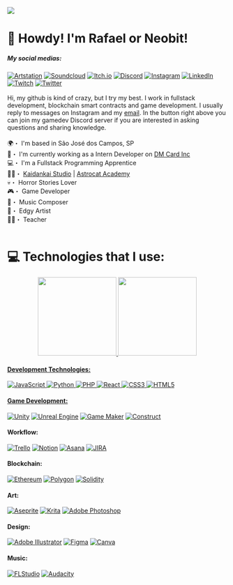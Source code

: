 [![](https://visitcount.itsvg.in/api?id=neobit&icon=0&color=0)](https://visitcount.itsvg.in)
# 🦊 Howdy! I'm Rafael or Neobit!

##### My social medias:
[![Artstation](https://img.shields.io/badge/Artstation-%230077B5.svg?logo=Artstation&logoColor=white)](https://www.artstation.com/neobit)
[![Soundcloud](https://img.shields.io/badge/Soundcloud-orange.svg?logo=Soundcloud&logoColor=white)](https://www.soundcloud.com/neobit)
[![Itch.io](https://img.shields.io/badge/Itch.io-FA5C5C.svg?logo=itch.io&logoColor=white)](https://neobit.dev)
[![Discord](https://img.shields.io/badge/Discord-%237289DA.svg?logo=discord&logoColor=white)](htttps://discord.gg/https://discord.gg/99EkyFK79s)
[![Instagram](https://img.shields.io/badge/Instagram-%23E4405F.svg?logo=Instagram&logoColor=white)](https://instagram.com/rafaneobit)
[![LinkedIn](https://img.shields.io/badge/LinkedIn-%230077B5.svg?logo=linkedin&logoColor=white)](https://linkedin.com/in/neobit)
[![Twitch](https://img.shields.io/badge/Twitch-%239146FF.svg?logo=Twitch&logoColor=white)](https://twitch.tv/neobit)
[![Twitter](https://img.shields.io/badge/Twitter-%231DA1F2.svg?logo=Twitter&logoColor=white)](https://twitter.com/neobitdev)
<br>
<br>
Hi, my github is kind of crazy, but I try my best. I work in fullstack development, blockchain smart contracts and game development. I usually reply to messages on Instagram and my <a href="mailto:contactneobit@gmail.com">email</a>. In the button right above you can join my gamedev Discord server if you are interested in asking questions and sharing knowledge. 
<br>
<br>
🌍・ I'm based in São José dos Campos, SP<br>
💼・ I'm currently working as a Intern Developer on <a href="https://www.dmcard.com.br/portal">DM Card Inc</a><br>
💻・ I'm a Fullstack Programming Apprentice<br>
🐱‍👤・ <a href="https://www.kaidankai.studio/">Kaidankai Studio</a> | <a href="https://discord.gg/99EkyFK79s">Astrocat Academy</a><br>
💀・ Horror Stories Lover<br>
🎮・ Game Developer<br>
🎹・ Music Composer<br>
🎨・ Edgy Artist<br>
👨‍🎓・ Teacher<br>
<br>

# 💻 Technologies that I use:

<div align="center">
  <a href="https://github.com/neobit">
  <img height="180em" src="https://github-readme-stats.vercel.app/api?username=neobit&show_icons=true&theme=dark&include_all_commits=true&count_private=true"/>
  <img height="180em" src="https://github-readme-stats.vercel.app/api/top-langs/?username=gabrielmiquelin2&layout=compact&langs_count=7&theme=dark"/>
</div>

#### Development Technologies:<br>
![JavaScript](https://img.shields.io/badge/javascript-%23323330.svg?style=for-the-badge&logo=javascript&logoColor=%23F7DF1E)
![Python](https://img.shields.io/badge/python-3670A0?style=for-the-badge&logo=python&logoColor=ffdd54)
![PHP](https://img.shields.io/badge/php-%23777BB4.svg?style=for-the-badge&logo=php&logoColor=white)
![React](https://img.shields.io/badge/react-%2320232a.svg?style=for-the-badge&logo=react&logoColor=%2361DAFB)
![CSS3](https://img.shields.io/badge/css3-%231572B6.svg?style=for-the-badge&logo=css3&logoColor=white)
![HTML5](https://img.shields.io/badge/html5-%23E34F26.svg?style=for-the-badge&logo=html5&logoColor=white)
<br>

#### Game Development:<br>
[![Unity](https://img.shields.io/badge/Unity-100000?style=for-the-badge&logo=unity&logoColor=white)](https://unity.com)
[![Unreal Engine](https://img.shields.io/badge/-Unreal%20Engine-313131?style=for-the-badge&logo=unreal-engine&logoColor=white)](https://www.unrealengine.com/en-US/unreal-engine-5)
[![Game Maker](https://i.imgur.com/kHk53rD.png)](https://gamemaker.io/en)
[![Construct](https://camo.githubusercontent.com/863580e9e9782e6cdf4453023253031692c5a588b273b4ba350a145870faf741/68747470733a2f2f696d672e736869656c64732e696f2f7374617469632f76313f7374796c653d666f722d7468652d6261646765266d6573736167653d436f6e7374727563742b3326636f6c6f723d323232323232266c6f676f3d436f6e7374727563742b33266c6f676f436f6c6f723d303046464441266c6162656c3d)](https://www.construct.net/en)<br>
#### Workflow:<br>
[![Trello](https://img.shields.io/badge/Trello-0052CC?style=for-the-badge&logo=trello&logoColor=white)](https://trello.com/)
[![Notion](https://img.shields.io/badge/Notion-%23000000.svg?style=for-the-badge&logo=notion&logoColor=white)](https://www.notion.so/)
[![Asana](https://camo.githubusercontent.com/58b1255c8a1b92202bd555d484510c5181c122380d7c5f1f48b343f6b2abf96e/68747470733a2f2f696d672e736869656c64732e696f2f7374617469632f76313f7374796c653d666f722d7468652d6261646765266d6573736167653d4173616e6126636f6c6f723d323733333437266c6f676f3d4173616e61266c6f676f436f6c6f723d464646464646266c6162656c3d)](https://asana.com/)
[![JIRA](https://img.shields.io/badge/Jira-0052CC?style=for-the-badge&logo=Jira&logoColor=white)](https://www.atlassian.com/br/software/jira)
#### Blockchain:<br>
[![Ethereum](https://img.shields.io/badge/Ethereum-3C3C3D?style=for-the-badge&logo=Ethereum&logoColor=white)](https://ethereum.org/)
[![Polygon](https://tinyurl.com/ys9yfcpw)](https://polygon.technology/)
[![Solidity](https://img.shields.io/badge/Solidity-%23363636.svg?style=for-the-badge&logo=solidity&logoColor=white)](https://soliditylang.org/)<br>
#### Art:<br>
[![Aseprite](https://img.shields.io/badge/Aseprite-FFFFFF?style=for-the-badge&logo=Aseprite&logoColor=#7D929E)](https://www.aseprite.org/)
[![Krita](https://camo.githubusercontent.com/f447c60451fa1955cd05027c2fd4b13fb4c35fa739a3823e2814ddb358dfc334/68747470733a2f2f696d672e736869656c64732e696f2f7374617469632f76313f7374796c653d666f722d7468652d6261646765266d6573736167653d4b7269746126636f6c6f723d323232323232266c6f676f3d4b72697461266c6f676f436f6c6f723d334241424646266c6162656c3d)](https://krita.org/en/)
[![Adobe Photoshop](https://img.shields.io/badge/photoshop-%2331A8FF.svg?style=for-the-badge&logo=adobephotoshop&logoColor=white)](https://www.adobe.com/br/products/photoshop.html)<br>
#### Design:<br>
[![Adobe Illustrator](https://img.shields.io/badge/Illustrator-FF9A00?style=for-the-badge&logo=adobe%20illustrator&logoColor=white)](https://www.adobe.com/br/products/illustrator.html)
[![Figma](https://img.shields.io/badge/figma-%23F24E1E.svg?style=for-the-badge&logo=figma&logoColor=white)](https://www.figma.com/)
[![Canva](https://img.shields.io/badge/Canva-%2300C4CC.svg?style=for-the-badge&logo=Canva&logoColor=white)](https://www.canva.com/)<br>
#### Music:<br>
[![FLStudio](https://i.imgur.com/y7BZ2s9.png)](https://www.image-line.com/)
[![Audacity](https://img.shields.io/badge/Audacity-0000CC?style=for-the-badge&logo=audacity&logoColor=white)](https://www.audacityteam.org/)<br>

<br>
<br>
